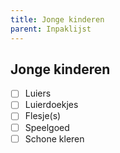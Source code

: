 ```yaml
---
title: Jonge kinderen
parent: Inpaklijst
---
```

## Jonge kinderen


- [ ] Luiers
- [ ] Luierdoekjes
- [ ] Flesje(s)
- [ ] Speelgoed
- [ ] Schone kleren
